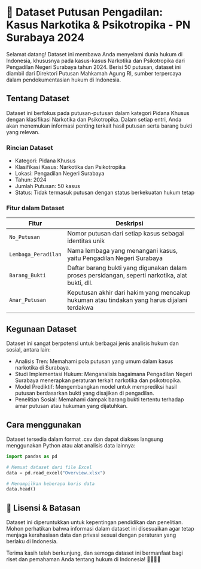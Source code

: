 # 📜 Dataset Putusan Pengadilan: Kasus Narkotika & Psikotropika - PN Surabaya 2024
Selamat datang! Dataset ini membawa Anda menyelami dunia hukum di Indonesia, khususnya pada kasus-kasus Narkotika dan Psikotropika dari Pengadilan Negeri Surabaya tahun 2024. Berisi 50 putusan, dataset ini diambil dari Direktori Putusan Mahkamah Agung RI, sumber terpercaya dalam pendokumentasian hukum di Indonesia.

## Tentang Dataset
Dataset ini berfokus pada putusan-putusan dalam kategori Pidana Khusus dengan klasifikasi Narkotika dan Psikotropika. Dalam setiap entri, Anda akan menemukan informasi penting terkait hasil putusan serta barang bukti yang relevan.
### Rincian Dataset
- Kategori: Pidana Khusus
- Klasifikasi Kasus: Narkotika dan Psikotropika
- Lokasi: Pengadilan Negeri Surabaya
- Tahun: 2024
- Jumlah Putusan: 50 kasus
- Status: Tidak termasuk putusan dengan status berkekuatan hukum tetap
### Fitur dalam Dataset
| Fitur               | Deskripsi                                                                                         |
|---------------------|---------------------------------------------------------------------------------------------------|
| `No_Putusan`       | Nomor putusan dari setiap kasus sebagai identitas unik                                            |
| `Lembaga_Peradilan`| Nama lembaga yang menangani kasus, yaitu Pengadilan Negeri Surabaya                                |
| `Barang_Bukti`     | Daftar barang bukti yang digunakan dalam proses persidangan, seperti narkotika, alat bukti, dll.   |
| `Amar_Putusan`     | Keputusan akhir dari hakim yang mencakup hukuman atau tindakan yang harus dijalani terdakwa        |

## Kegunaan Dataset
Dataset ini sangat berpotensi untuk berbagai jenis analisis hukum dan sosial, antara lain:
- Analisis Tren: Memahami pola putusan yang umum dalam kasus narkotika di Surabaya.
- Studi Implementasi Hukum: Menganalisis bagaimana Pengadilan Negeri Surabaya menerapkan peraturan terkait narkotika dan psikotropika.
- Model Prediktif: Mengembangkan model untuk memprediksi hasil putusan berdasarkan bukti yang disajikan di pengadilan.
- Penelitian Sosial: Memahami dampak barang bukti tertentu terhadap amar putusan atau hukuman yang dijatuhkan.

## Cara menggunakan
Dataset tersedia dalam format .csv dan dapat diakses langsung menggunakan Python atau alat analisis data lainnya:
```python
import pandas as pd

# Memuat dataset dari file Excel
data = pd.read_excel("Overview.xlsx")

# Menampilkan beberapa baris data
data.head()
```

## 📌 Lisensi & Batasan
Dataset ini diperuntukkan untuk kepentingan pendidikan dan penelitian. Mohon perhatikan bahwa informasi dalam dataset ini disesuaikan agar tetap menjaga kerahasiaan data dan privasi sesuai dengan peraturan yang berlaku di Indonesia.

Terima kasih telah berkunjung, dan semoga dataset ini bermanfaat bagi riset dan pemahaman Anda tentang hukum di Indonesia! 👩‍⚖️👨‍⚖️
